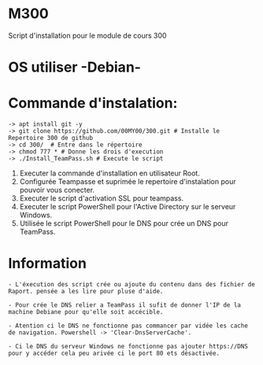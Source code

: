 # M300
Script d'installation pour le module de cours 300
# OS utiliser -Debian-

# Commande d'instalation:
    -> apt install git -y
    -> git clone https://github.com/00MY00/300.git # Installe le Repertoire 300 de github
    -> cd 300/  # Entre dans le répertoire
    -> chmod 777 * # Donne les drois d'execution
    -> ./Install_TeamPass.sh # Execute le script



1) Executer la commande d'installation en utilisateur Root.
2) Configurée Teampasse et suprimée le repertoire d'instalation pour pouvoir vous conecter.
3) Executer le script d'activation SSL pour teampass.
4) Executer le script PowerShell pour l'Active Directory sur le serveur Windows.
5) Utilisée le script PowerShell pour le DNS pour crée un DNS pour TeamPass.

# Information
    - L'éxecution des script crée ou ajoute du contenu dans des fichier de Raport. pensée a les lire pour pluse d'aide.

    - Pour crée le DNS relier a TeamPass il sufit de donner l'IP de la machine Debiane pour qu'elle soit accécible.

    - Atention ci le DNS ne fonctionne pas commancer par vidée les cache de navigation. Powershell -> 'Clear-DnsServerCache'.

    - Ci le DNS du serveur Windows ne fonctionne pas ajouter https://DNS pour y accéder cela peu arivée ci le port 80 ets désactivée. 
